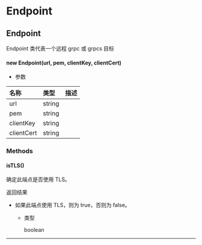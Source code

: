 <!--
 * @Author: LongZhiQiu
 * @Date: 2020-02-06 22:45:23
 * @Version: Do not edit
 * @Description: file content
 * @LastEditors: LongZhiQiu
 * @LastEditTime: 2020-02-13 18:10:00
 * @Auditor: LongZhiQiu
 -->

# Endpoint

## Endpoint

Endpoint 类代表一个远程 grpc 或 grpcs 目标

#### new Endpoint(url, pem, clientKey, clientCert)

- 参数

| 名称       | 类型   | 描述 |
| :--------- | :----- | ---- |
| url        | string |      |
| pem        | string |      |
| clientKey  | string |      |
| clientCert | string |      |

### Methods

#### isTLS()

确定此端点是否使用 TLS。

返回结果

- 如果此端点使用 TLS，则为 true，否则为 false。

  - 类型

    boolean

---

